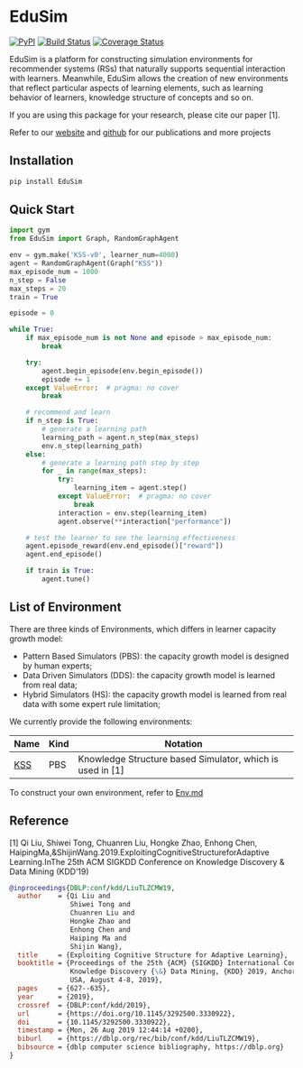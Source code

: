 # EduSim
[![PyPI](https://img.shields.io/pypi/v/EduSim)](https://pypi.python.org/pypi/EduSim)
[![Build Status](https://www.travis-ci.org/tswsxk/EduSim.svg?branch=master)](https://www.travis-ci.org/tswsxk/EduSim)
[![Coverage Status](https://coveralls.io/repos/github/tswsxk/EduSim/badge.svg?branch=master)](https://coveralls.io/github/tswsxk/EduSim?branch=master)

EduSim is a platform for constructing simulation environments for recommender systems (RSs) 
that naturally supports sequential interaction with learners. 
Meanwhile, EduSim allows the creation of new environments that reflect particular aspects of learning elements, 
such as learning behavior of learners, knowledge structure of concepts and so on.

If you are using this package for your research, please cite our paper [1].

Refer to our [website](http://base.ustc.edu.cn/) and [github](https://github.com/bigdata-ustc) for our publications and more projects

## Installation
```bash
pip install EduSim
```

## Quick Start
```python
import gym 
from EduSim import Graph, RandomGraphAgent

env = gym.make('KSS-v0', learner_num=4000)
agent = RandomGraphAgent(Graph("KSS"))
max_episode_num = 1000
n_step = False
max_steps = 20
train = True

episode = 0

while True:
    if max_episode_num is not None and episode > max_episode_num:
        break

    try:
        agent.begin_episode(env.begin_episode())
        episode += 1
    except ValueError:  # pragma: no cover
        break

    # recommend and learn
    if n_step is True:
        # generate a learning path
        learning_path = agent.n_step(max_steps)
        env.n_step(learning_path)
    else:
        # generate a learning path step by step
        for _ in range(max_steps):
            try:
                learning_item = agent.step()
            except ValueError:  # pragma: no cover
                break
            interaction = env.step(learning_item)
            agent.observe(**interaction["performance"])

    # test the learner to see the learning effectiveness
    agent.episode_reward(env.end_episode()["reward"])
    agent.end_episode()

    if train is True:
        agent.tune()
```

## List of Environment

There are three kinds of Environments, which differs in learner capacity growth model:
* Pattern Based Simulators (PBS): the capacity growth model is designed by human experts;
* Data Driven Simulators (DDS): the capacity growth model is learned from real data;
* Hybrid Simulators (HS): the capacity growth model is learned from real data with some expert rule limitation;

We currently provide the following environments:

Name | Kind | Notation
-|-|-
[KSS](docs/Env.md) | PBS | Knowledge Structure based Simulator, which is used in [1]

To construct your own environment, refer to [Env.md](docs/Env.md)

## Reference
[1] Qi Liu, Shiwei Tong, Chuanren Liu, Hongke Zhao, Enhong Chen, HaipingMa,&ShijinWang.2019.ExploitingCognitiveStructureforAdaptive Learning.InThe 25th ACM SIGKDD Conference on Knowledge Discovery & Data Mining (KDD’19)
```bibtex
@inproceedings{DBLP:conf/kdd/LiuTLZCMW19,
  author    = {Qi Liu and
               Shiwei Tong and
               Chuanren Liu and
               Hongke Zhao and
               Enhong Chen and
               Haiping Ma and
               Shijin Wang},
  title     = {Exploiting Cognitive Structure for Adaptive Learning},
  booktitle = {Proceedings of the 25th {ACM} {SIGKDD} International Conference on
               Knowledge Discovery {\&} Data Mining, {KDD} 2019, Anchorage, AK,
               USA, August 4-8, 2019},
  pages     = {627--635},
  year      = {2019},
  crossref  = {DBLP:conf/kdd/2019},
  url       = {https://doi.org/10.1145/3292500.3330922},
  doi       = {10.1145/3292500.3330922},
  timestamp = {Mon, 26 Aug 2019 12:44:14 +0200},
  biburl    = {https://dblp.org/rec/bib/conf/kdd/LiuTLZCMW19},
  bibsource = {dblp computer science bibliography, https://dblp.org}
}
```